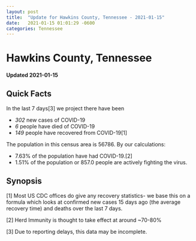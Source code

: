 ```yaml
---
layout: post
title:  "Update for Hawkins County, Tennessee - 2021-01-15"
date:   2021-01-15 01:01:29 -0600
categories: Tennessee
---
```


# Hawkins County, Tennessee
#### Updated 2021-01-15

## Quick Facts

In the last 7 days[3] we project there have been
- *302* new cases of COVID-19
- *6* people have died of COVID-19
- *149* people have recovered from COVID-19[1]

The population in this census area is 56786. By our calculations:
- 7.63% of the population have had COVID-19.[2]
- 1.51% of the population or 857.0 people are actively fighting the virus.

## Synopsis




[1] Most US CDC offices do give any recovery statistics- we base this on a formula which looks at confirmed new cases
15 days ago (the average recovery time) and deaths over the last 7 days.

[2] Herd Immunity is thought to take effect at around ~70-80%

[3] Due to reporting delays, this data may be incomplete.
 
    